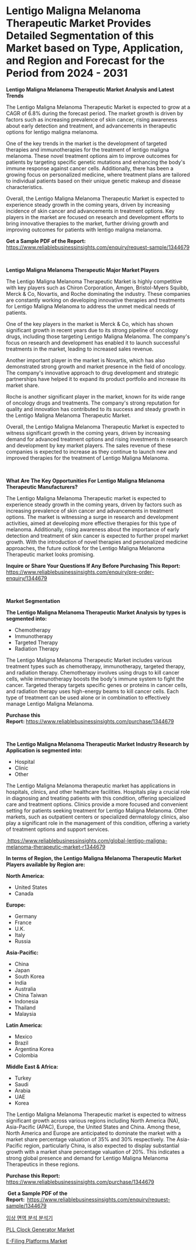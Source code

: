<p><h1>Lentigo Maligna Melanoma Therapeutic Market Provides Detailed Segmentation of this Market based on Type, Application, and Region and Forecast for the Period from 2024 - 2031</h1></p><p><strong>Lentigo Maligna Melanoma Therapeutic Market Analysis and Latest Trends</strong></p>
<p><p>The Lentigo Maligna Melanoma Therapeutic Market is expected to grow at a CAGR of 6.8% during the forecast period. The market growth is driven by factors such as increasing prevalence of skin cancer, rising awareness about early detection and treatment, and advancements in therapeutic options for lentigo maligna melanoma.</p><p>One of the key trends in the market is the development of targeted therapies and immunotherapies for the treatment of lentigo maligna melanoma. These novel treatment options aim to improve outcomes for patients by targeting specific genetic mutations and enhancing the body's immune response against cancer cells. Additionally, there has been a growing focus on personalized medicine, where treatment plans are tailored to individual patients based on their unique genetic makeup and disease characteristics.</p><p>Overall, the Lentigo Maligna Melanoma Therapeutic Market is expected to experience steady growth in the coming years, driven by increasing incidence of skin cancer and advancements in treatment options. Key players in the market are focused on research and development efforts to bring innovative therapies to the market, further driving growth and improving outcomes for patients with lentigo maligna melanoma.</p></p>
<p><strong>Get a Sample PDF of the Report:&nbsp;</strong> <a href="https://www.reliablebusinessinsights.com/enquiry/request-sample/1344679">https://www.reliablebusinessinsights.com/enquiry/request-sample/1344679</a></p>
<p>&nbsp;</p>
<p><strong>Lentigo Maligna Melanoma Therapeutic Major Market Players</strong></p>
<p><p>The Lentigo Maligna Melanoma Therapeutic Market is highly competitive with key players such as Chiron Corporation, Amgen, Bristol-Myers Squibb, Merck & Co, Novartis, and Roche dominating the industry. These companies are constantly working on developing innovative therapies and treatments for Lentigo Maligna Melanoma to address the unmet medical needs of patients.</p><p>One of the key players in the market is Merck & Co, which has shown significant growth in recent years due to its strong pipeline of oncology drugs, including those targeting Lentigo Maligna Melanoma. The company's focus on research and development has enabled it to launch successful treatments in the market, leading to increased sales revenue.</p><p>Another important player in the market is Novartis, which has also demonstrated strong growth and market presence in the field of oncology. The company's innovative approach to drug development and strategic partnerships have helped it to expand its product portfolio and increase its market share.</p><p>Roche is another significant player in the market, known for its wide range of oncology drugs and treatments. The company's strong reputation for quality and innovation has contributed to its success and steady growth in the Lentigo Maligna Melanoma Therapeutic Market.</p><p>Overall, the Lentigo Maligna Melanoma Therapeutic Market is expected to witness significant growth in the coming years, driven by increasing demand for advanced treatment options and rising investments in research and development by key market players. The sales revenue of these companies is expected to increase as they continue to launch new and improved therapies for the treatment of Lentigo Maligna Melanoma.</p></p>
<p>&nbsp;</p>
<p><strong>What Are The Key Opportunities For Lentigo Maligna Melanoma Therapeutic Manufacturers?</strong></p>
<p><p>The Lentigo Maligna Melanoma Therapeutic market is expected to experience steady growth in the coming years, driven by factors such as increasing prevalence of skin cancer and advancements in treatment options. The market is witnessing a surge in research and development activities, aimed at developing more effective therapies for this type of melanoma. Additionally, rising awareness about the importance of early detection and treatment of skin cancer is expected to further propel market growth. With the introduction of novel therapies and personalized medicine approaches, the future outlook for the Lentigo Maligna Melanoma Therapeutic market looks promising.</p></p>
<p><strong>Inquire or Share Your Questions If Any Before Purchasing This Report:</strong> <a href="https://www.reliablebusinessinsights.com/enquiry/pre-order-enquiry/1344679">https://www.reliablebusinessinsights.com/enquiry/pre-order-enquiry/1344679</a></p>
<p>&nbsp;</p>
<p><strong>Market Segmentation</strong></p>
<p><strong>The Lentigo Maligna Melanoma Therapeutic Market Analysis by types is segmented into:</strong></p>
<p><ul><li>Chemotherapy</li><li>Immunotherapy</li><li>Targeted Therapy</li><li>Radiation Therapy</li></ul></p>
<p><p>The Lentigo Maligna Melanoma Therapeutic Market includes various treatment types such as chemotherapy, immunotherapy, targeted therapy, and radiation therapy. Chemotherapy involves using drugs to kill cancer cells, while immunotherapy boosts the body's immune system to fight the cancer. Targeted therapy targets specific genes or proteins in cancer cells, and radiation therapy uses high-energy beams to kill cancer cells. Each type of treatment can be used alone or in combination to effectively manage Lentigo Maligna Melanoma.</p></p>
<p><strong>Purchase this Report:&nbsp;</strong><a href="https://www.reliablebusinessinsights.com/purchase/1344679">https://www.reliablebusinessinsights.com/purchase/1344679</a></p>
<p>&nbsp;</p>
<p><strong>The Lentigo Maligna Melanoma Therapeutic Market Industry Research by Application is segmented into:</strong></p>
<p><ul><li>Hospital</li><li>Clinic</li><li>Other</li></ul></p>
<p><p>The Lentigo Maligna Melanoma therapeutic market has applications in hospitals, clinics, and other healthcare facilities. Hospitals play a crucial role in diagnosing and treating patients with this condition, offering specialized care and treatment options. Clinics provide a more focused and convenient setting for patients seeking treatment for Lentigo Maligna Melanoma. Other markets, such as outpatient centers or specialized dermatology clinics, also play a significant role in the management of this condition, offering a variety of treatment options and support services.</p></p>
<p><a href="https://www.reliablebusinessinsights.com/global-lentigo-maligna-melanoma-therapeutic-market-r1344679">&nbsp;https://www.reliablebusinessinsights.com/global-lentigo-maligna-melanoma-therapeutic-market-r1344679</a></p>
<p><strong>In terms of Region, the Lentigo Maligna Melanoma Therapeutic Market Players available by Region are:</strong></p>
<p>
    <p> <strong> North America: </strong>
        <ul>
            <li>United States</li>
            <li>Canada</li>
        </ul>
        </p> 
    <p> <strong> Europe: </strong>
        <ul>
            <li>Germany</li>
            <li>France</li>
            <li>U.K.</li>
            <li>Italy</li>
            <li>Russia</li>
        </ul>
        </p> 
    <p> <strong> Asia-Pacific: </strong>
        <ul>
            <li>China</li>
            <li>Japan</li>
            <li>South Korea</li>
            <li>India</li>
            <li>Australia</li>
            <li>China Taiwan</li>
            <li>Indonesia</li>
            <li>Thailand</li>
            <li>Malaysia</li>
        </ul>
        </p> 
    <p> <strong> Latin America: </strong>
        <ul>
            <li>Mexico</li>
            <li>Brazil</li>
            <li>Argentina Korea</li>
            <li>Colombia</li>
        </ul>
        </p> 
    <p> <strong> Middle East & Africa: </strong>
        <ul>
            <li>Turkey</li>
            <li>Saudi</li>
            <li>Arabia</li>
            <li>UAE</li>
            <li>Korea</li>
        </ul>
    </p>
    </p>
<p><p>The Lentigo Maligna Melanoma Therapeutic market is expected to witness significant growth across various regions including North America (NA), Asia-Pacific (APAC), Europe, the United States and China. Among these, North America and Europe are anticipated to dominate the market with a market share percentage valuation of 35% and 30% respectively. The Asia-Pacific region, particularly China, is also expected to display substantial growth with a market share percentage valuation of 20%. This indicates a strong global presence and demand for Lentigo Maligna Melanoma Therapeutics in these regions.</p></p>
<p><strong>Purchase this Report: </strong><a href="https://www.reliablebusinessinsights.com/purchase/1344679">https://www.reliablebusinessinsights.com/purchase/1344679</a></p>
<p>&nbsp;<strong>Get a Sample PDF of the Report:&nbsp;&nbsp;</strong><a href="https://www.reliablebusinessinsights.com/enquiry/request-sample/1344679">https://www.reliablebusinessinsights.com/enquiry/request-sample/1344679</a></p>
<p><strong></strong></p>
<p><p><a href="https://github.com/valroy852/Market-Research-Report-List-1/blob/main/727689091507.md">임상 면역 분석 분석기</a></p><p><a href="https://issuu.com/reportprime-2/docs/pll-clock-generator-market-size-2030.pptx">PLL Clock Generator Market</a></p><p><a href="https://view.publitas.com/reportprime-1/e-filing-platforms-market-size-and-market-trends-complete-industry-overview-2024-to-2031/">E-Filing Platforms Market</a></p></p>